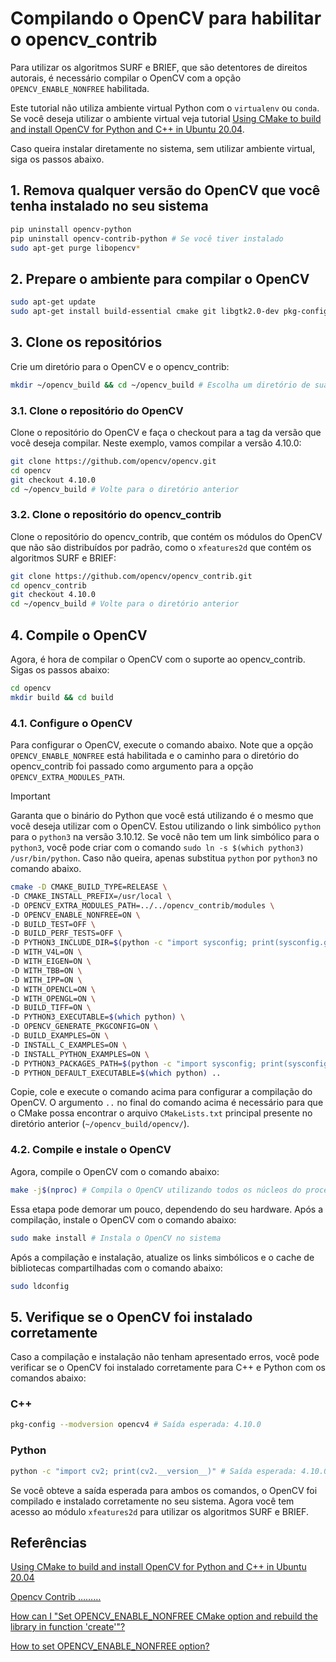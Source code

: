 # Compilando o OpenCV para habilitar o opencv_contrib

Para utilizar os algoritmos SURF e BRIEF, que são detentores de direitos autorais, é necessário compilar o OpenCV com a opção `OPENCV_ENABLE_NONFREE` habilitada.

Este tutorial não utiliza ambiente virtual Python com o `virtualenv` ou `conda`. Se você deseja utilizar o ambiente virtual veja tutorial [Using CMake to build and install OpenCV for Python and C++ in Ubuntu 20.04](https://rodosingh.medium.com/using-cmake-to-build-and-install-opencv-for-python-and-c-in-ubuntu-20-04-6c5881eebd9a).

Caso queira instalar diretamente no sistema, sem utilizar ambiente virtual, siga os passos abaixo.

## 1. Remova qualquer versão do OpenCV que você tenha instalado no seu sistema

```bash
pip uninstall opencv-python
pip uninstall opencv-contrib-python # Se você tiver instalado
sudo apt-get purge libopencv*
```

## 2. Prepare o ambiente para compilar o OpenCV

```bash
sudo apt-get update
sudo apt-get install build-essential cmake git libgtk2.0-dev pkg-config libavcodec-dev libavformat-dev libswscale-dev
```

## 3. Clone os repositórios

Crie um diretório para o OpenCV e o opencv_contrib:

```bash
mkdir ~/opencv_build && cd ~/opencv_build # Escolha um diretório de sua preferência
```

### 3.1. Clone o repositório do OpenCV

Clone o repositório do OpenCV e faça o checkout para a tag da versão que você deseja compilar. Neste exemplo, vamos compilar a versão 4.10.0:

```bash
git clone https://github.com/opencv/opencv.git
cd opencv
git checkout 4.10.0
cd ~/opencv_build # Volte para o diretório anterior
```

### 3.2. Clone o repositório do opencv_contrib

Clone o repositório do opencv_contrib, que contém os módulos do OpenCV que não são distribuídos por padrão, como o `xfeatures2d` que contém os algoritmos SURF e BRIEF:

```bash
git clone https://github.com/opencv/opencv_contrib.git
cd opencv_contrib
git checkout 4.10.0
cd ~/opencv_build # Volte para o diretório anterior
```

## 4. Compile o OpenCV

Agora, é hora de compilar o OpenCV com o suporte ao opencv_contrib. Sigas os passos abaixo:

```bash
cd opencv
mkdir build && cd build
```

### 4.1. Configure o OpenCV

Para configurar o OpenCV, execute o comando abaixo. Note que a opção `OPENCV_ENABLE_NONFREE` está habilitada e o caminho para o diretório do opencv_contrib foi passado como argumento para a opção `OPENCV_EXTRA_MODULES_PATH`.

> [!IMPORTANT]
> Garanta que o binário do Python que você está utilizando é o mesmo que você deseja utilizar com o OpenCV. Estou utilizando o link simbólico `python` para o `python3` na versão 3.10.12. Se você não tem um link simbólico para o `python3`, você pode criar com o comando `sudo ln -s $(which python3) /usr/bin/python`. Caso não queira, apenas substitua `python` por `python3` no comando abaixo.

```bash
cmake -D CMAKE_BUILD_TYPE=RELEASE \
-D CMAKE_INSTALL_PREFIX=/usr/local \
-D OPENCV_EXTRA_MODULES_PATH=../../opencv_contrib/modules \
-D OPENCV_ENABLE_NONFREE=ON \
-D BUILD_TEST=OFF \
-D BUILD_PERF_TESTS=OFF \
-D PYTHON3_INCLUDE_DIR=$(python -c "import sysconfig; print(sysconfig.get_path('include'))") \
-D WITH_V4L=ON \
-D WITH_EIGEN=ON \
-D WITH_TBB=ON \
-D WITH_IPP=ON \
-D WITH_OPENCL=ON \
-D WITH_OPENGL=ON \
-D BUILD_TIFF=ON \
-D PYTHON3_EXECUTABLE=$(which python) \
-D OPENCV_GENERATE_PKGCONFIG=ON \
-D BUILD_EXAMPLES=ON \
-D INSTALL_C_EXAMPLES=ON \
-D INSTALL_PYTHON_EXAMPLES=ON \
-D PYTHON3_PACKAGES_PATH=$(python -c "import sysconfig; print(sysconfig.get_path('purelib'))") \
-D PYTHON_DEFAULT_EXECUTABLE=$(which python) ..
```

Copie, cole e execute o comando acima para configurar a compilação do OpenCV. O argumento `..` no final do comando acima é necessário para que o CMake possa encontrar o arquivo `CMakeLists.txt` principal presente no diretório anterior (`~/opencv_build/opencv/`).

### 4.2. Compile e instale o OpenCV

Agora, compile o OpenCV com o comando abaixo:

```bash
make -j$(nproc) # Compila o OpenCV utilizando todos os núcleos do processador
```

Essa etapa pode demorar um pouco, dependendo do seu hardware. Após a compilação, instale o OpenCV com o comando abaixo:

```bash
sudo make install # Instala o OpenCV no sistema
```

Após a compilação e instalação, atualize os links simbólicos e o cache de bibliotecas compartilhadas com o comando abaixo:

```bash
sudo ldconfig
```

## 5. Verifique se o OpenCV foi instalado corretamente

Caso a compilação e instalação não tenham apresentado erros, você pode verificar se o OpenCV foi instalado corretamente para C++ e Python com os comandos abaixo:

### C++

```bash
pkg-config --modversion opencv4 # Saída esperada: 4.10.0
```

### Python

```bash
python -c "import cv2; print(cv2.__version__)" # Saída esperada: 4.10.0
```

Se você obteve a saída esperada para ambos os comandos, o OpenCV foi compilado e instalado corretamente no seu sistema. Agora você tem acesso ao módulo `xfeatures2d` para utilizar os algoritmos SURF e BRIEF.

## Referências

[Using CMake to build and install OpenCV for Python and C++ in Ubuntu 20.04](https://rodosingh.medium.com/using-cmake-to-build-and-install-opencv-for-python-and-c-in-ubuntu-20-04-6c5881eebd9a)

[Opencv Contrib ………](https://medium.com/@smilesajid14/opencv-contrib-17ff13e68ae3)

[How can I "Set OPENCV_ENABLE_NONFREE CMake option and rebuild the library in function 'create'"?](https://answers.opencv.org/question/201938/how-can-i-set-opencv_enable_nonfree-cmake-option-and-rebuild-the-library-in-function-create/)

[How to set OPENCV_ENABLE_NONFREE option?](https://stackoverflow.com/questions/66110067/how-to-set-opencv-enable-nonfree-option)
